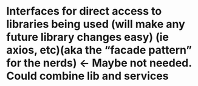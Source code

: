 # Interfaces for direct access to libraries being used (will make any future library changes easy) (ie axios, etc)(aka the “facade pattern” for the nerds) <- Maybe not needed. Could combine lib and services